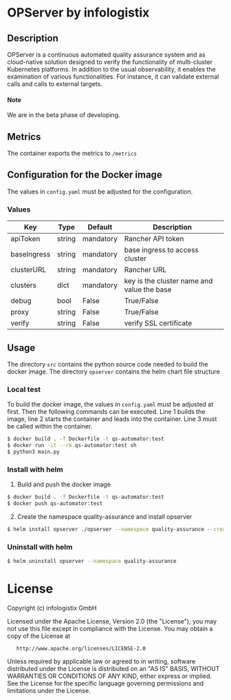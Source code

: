 # OPServer by infologistix
## Description
OPServer is a continuous automated quality assurance system and as cloud-native solution designed to verify the functionality of multi-cluster Kubernetes platforms. In addition to the usual observability, it enables the examination of various functionalities. For instance, it can validate external calls and calls to external targets.


#### Note
We are in the beta phase of developing.


## Metrics
The container exports the metrics to `/metrics`

## Configuration for the Docker image
The values in `config.yaml` must be adjusted for the configuration.

### Values
| Key | Type | Default | Description |
|-----|------|---------|-------------|
| apiToken | string | mandatory | Rancher API token |
| baseIngress | string | mandatory | base ingress to access cluster |
| clusterURL | string | mandatory | Rancher URL |
| clusters | dict | mandatory | key is the cluster name and value the base |
| debug | bool | False | True/False |
| proxy | string | False | True/False |
| verify | string | False | verify SSL certificate |

## Usage
The directory `src` contains the python source code needed to build the docker image. The directory `opserver` contains the helm chart file structure

### Local test
To build the docker image, the values in `config.yaml` must be adjusted at first. Then the following commands can be executed.
Line 1 builds the image, line 2 starts the container and leads into the container. Line 3 must be called within the container. 

```bash
$ docker build . -f Dockerfile -t qs-automator:test
$ docker run -it --rm qs-automator:test sh
$ python3 main.py
```

### Install with helm
1. Build and push the docker image
```bash
$ docker build . -f Dockerfile -t qs-automator:test
$ docker push qs-automator:test
```
2. Create the namespace quality-assurance and install opserver
```bash
$ helm install opserver ./opserver --namespace quality-assurance --create-namespace --wait
```
### Uninstall with helm
```bash
$ helm uninstall opserver --namespace quality-assurance
```

# License

Copyright (c) infologistix GmbH

   Licensed under the Apache License, Version 2.0 (the "License");
   you may not use this file except in compliance with the License.
   You may obtain a copy of the License at

       http://www.apache.org/licenses/LICENSE-2.0

   Unless required by applicable law or agreed to in writing, software
   distributed under the License is distributed on an "AS IS" BASIS,
   WITHOUT WARRANTIES OR CONDITIONS OF ANY KIND, either express or implied.
   See the License for the specific language governing permissions and
   limitations under the License.